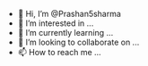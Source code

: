 - 👋 Hi, I’m @Prashan5sharma
- 👀 I’m interested in ...
- 🌱 I’m currently learning ...
- 💞️ I’m looking to collaborate on ...
- 📫 How to reach me ...

<!---
Prashan5sharma/Prashan5sharma is a ✨ special ✨ repository because its `README.md` (this file) appears on your GitHub profile.
You can click the Preview link to take a look at your changes.
--->
